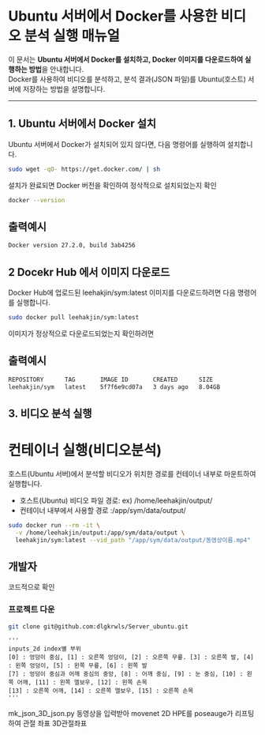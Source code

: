 # Ubuntu 서버에서 Docker를 사용한 비디오 분석 실행 매뉴얼

이 문서는 **Ubuntu 서버에서 Docker를 설치하고, Docker 이미지를 다운로드하여 실행하는 방법**을 안내합니다.  
Docker를 사용하여 비디오를 분석하고, 분석 결과(JSON 파일)를 Ubuntu(호스트) 서버에 저장하는 방법을 설명합니다.

---

## **1. Ubuntu 서버에서 Docker 설치**
Ubuntu 서버에서 Docker가 설치되어 있지 않다면, 다음 명령어를 실행하여 설치합니다.

```bash
sudo wget -qO- https://get.docker.com/ | sh
```
설치가 완료되면 Docker 버전을 확인하여 정삭적으로 설치되었는지 확인

```bash
docker --version
```
## 출력예시
```bash
Docker version 27.2.0, build 3ab4256
```

## **2  Docekr Hub 에서 이미지 다운로드**
Docker Hub에 업로드된 leehakjin/sym:latest 이미지를 다운로드하려면 다음 명령어를 실행합니다.
```bash
sudo docker pull leehakjin/sym:latest
```
이미지가 정상적으로 다운로드되었는지 확인하려면
## 출력예시
```bash
REPOSITORY      TAG       IMAGE ID       CREATED      SIZE
leehakjin/sym   latest    5f7f6e9cd07a   3 days ago   8.04GB
```


## **3. 비디오 분석 실행**
# 컨테이너 실행(비디오분석)
호스트(Ubuntu 서버)에서 분석할 비디오가 위치한 경로를 컨테이너 내부로 마운트하여 실행합니다.
- 호스트(Ubuntu) 비디오 파일 경로: ex) /home/leehakjin/output/
- 컨테이너 내부에서 사용할 경로 :/app/sym/data/output/
```bash
sudo docker run --rm -it \
  -v /home/leehakjin/output:/app/sym/data/output \
  leehakjin/sym:latest --vid_path "/app/sym/data/output/동영상이름.mp4"
```




## 개발자
코드적으로 확인
### 프로젝트 다운
```bash
git clone git@github.com:dlgkrwls/Server_ubuntu.git
```


    '''
    inputs_2d index별 부위
    [0] : 엉덩이 중심, [1] : 오른쪽 엉덩이, [2] : 오른쪽 무릎. [3] : 오른쪽 발, [4] : 왼쪽 엉덩이, [5] : 왼쪽 무릎, [6] : 왼쪽 발
    [7] : 엉덩이 중심과 어깨 중심의 중앙, [8] : 어깨 중심, [9] : 눈 중심, [10] : 왼쪽 어깨, [11] : 왼쪽 엘보우, [12] : 왼쪽 손목
    [13] : 오른쪽 어깨, [14] : 오른쪽 엘보우, [15] : 오른쪽 손목
    '''

mk_json_3D_json.py
동영상을 입력받아  movenet 2D HPE를 poseauge가 리프팅하여 관절 좌표 3D관절좌표

